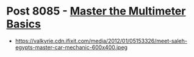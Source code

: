 # Post 8085 - [Master the Multimeter Basics](https://www.ifixit.com/News/8085/multimeter-basics)

- https://valkyrie.cdn.ifixit.com/media/2012/01/05153326/meet-saleh-egypts-master-car-mechanic-600x400.jpeg
